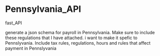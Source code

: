 # Pennsylvania_API


fast_API

generate a json schema for payroll in Pennsylvania. Make sure to include these regulations that I have attached. i want to make it spefic to Pennslyvania. Include tax rules, regulations, hours and rules that affect payment in Pennslyvania
